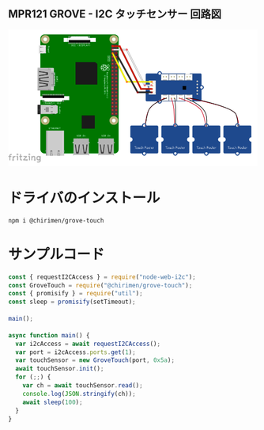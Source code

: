 ## MPR121 GROVE - I2C タッチセンサー 回路図

![回路図](./schematic.png "schematic")

# ドライバのインストール

```
npm i @chirimen/grove-touch
```

# サンプルコード

```javascript
const { requestI2CAccess } = require("node-web-i2c");
const GroveTouch = require("@chirimen/grove-touch");
const { promisify } = require("util");
const sleep = promisify(setTimeout);

main();

async function main() {
  var i2cAccess = await requestI2CAccess();
  var port = i2cAccess.ports.get(1);
  var touchSensor = new GroveTouch(port, 0x5a);
  await touchSensor.init();
  for (;;) {
    var ch = await touchSensor.read();
    console.log(JSON.stringify(ch));
    await sleep(100);
  }
}
```

